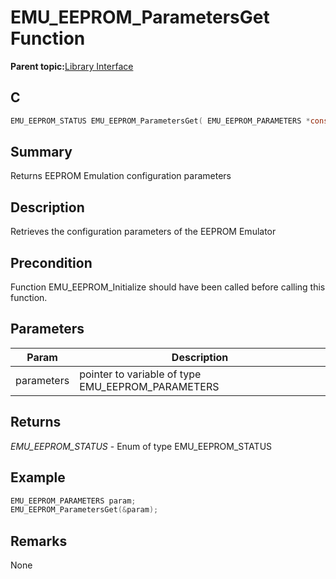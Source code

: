 # EMU\_EEPROM\_ParametersGet Function

**Parent topic:**[Library Interface](GUID-000B6F77-4664-4A72-9723-F697040A7436.md)

## C

```c
EMU_EEPROM_STATUS EMU_EEPROM_ParametersGet( EMU_EEPROM_PARAMETERS *const parameters)
```

## Summary

Returns EEPROM Emulation configuration parameters

## Description

Retrieves the configuration parameters of the EEPROM Emulator

## Precondition

Function EMU\_EEPROM\_Initialize should have been called before calling this function.

## Parameters

|Param|Description|
|-----|-----------|
|parameters|pointer to variable of type EMU\_EEPROM\_PARAMETERS|

## Returns

*EMU\_EEPROM\_STATUS* - Enum of type EMU\_EEPROM\_STATUS

## Example

```c
EMU_EEPROM_PARAMETERS param;
EMU_EEPROM_ParametersGet(&param);
```

## Remarks

None

